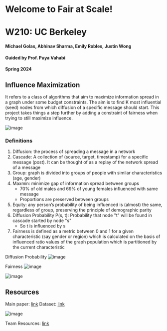 # Welcome to Fair at Scale!

# W210: UC Berkeley
#### Michael Golas, Abhinav Sharma, Emily Robles, Justin Wong
#### Guided by Prof. Puya Vahabi
#### Spring 2024


## Influence Maximization
It refers to a class of algorithms that aim to maximize information spread in a graph under some budget constraints.
The aim is to find K most influential (seed) nodes from which diffusion of a specific message should start.
This project takes things a step further by adding a constraint of fairness when trying to still maximize influence.


![image](https://github.com/abhisha1991/fair_at_scale/assets/10823325/15ebb264-919f-4e70-8fb9-f386894c356f)

### Definitions
1. Diffusion: the process of spreading a message in a network
2. Cascade: A collection of (source, target, timestamp) for a specific message (post). It can be thought of as a replay of the network spread of a message
3. Group: graph is divided into groups of people with similar characteristics (age, gender)
4. Maxmin: minimize gap of information spread between groups
   - 70% of old males and 69% of young females influenced with same message
   - Proportions are preserved between groups
5. Equity: any person’s probability of being influenced is (almost) the same, regardless of group, preserving the principle of demographic parity
6. Diffusion Probability P(s, t): Probability that node "t" will be found in cascade started by node "s"
   - So t is influenced by s
7. Fairness is defined as a metric between 0 and 1 for a given characteristic (say gender or region) which is calculated on the basis of influenced ratio values of the graph population which is partitioned by the current characteristic 

Diffusion Probability
![image](https://github.com/abhisha1991/fair_at_scale/assets/10823325/3abaec34-5a22-4da2-8ddf-b0c55403e9ba)

Fairness
![image](https://github.com/abhisha1991/fair_at_scale/assets/10823325/a7b9c497-9d7c-473a-9b58-e539d3e15f21)

![image](https://github.com/abhisha1991/fair_at_scale/assets/10823325/229ea178-03dd-4bb0-a871-7928e9df4580)


## Resources
Main paper: [link](https://arxiv.org/pdf/2306.01587.pdf)
Dataset: [link](https://drive.google.com/file/d/1AFuShgAdyoqodqR1oFlCRp7okEYDdeLt/view)


![image](https://github.com/abhisha1991/fair_at_scale/assets/10823325/9b2a79fd-4d81-411b-8c91-c06d57756ac0)

Team Resources: [link](https://drive.google.com/drive/u/0/folders/1KeuMFnr6hQwNyUvglY103j8hvADN9pzC)
